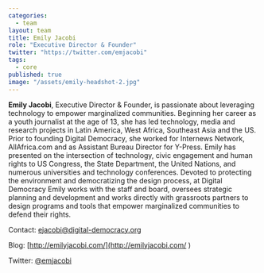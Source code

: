 ```yaml
---
categories: 
  - team
layout: team
title: Emily Jacobi
role: "Executive Director & Founder"
twitter: "https://twitter.com/emjacobi"
tags: 
  - core
published: true
image: "/assets/emily-headshot-2.jpg"
---
```


**Emily Jacobi**, Executive Director & Founder, is passionate about leveraging technology to empower marginalized communities. Beginning her career as a youth journalist at the age of 13, she has led technology, media and research projects in Latin America, West Africa, Southeast Asia and the US. Prior to founding Digital Democracy, she worked for Internews Network, AllAfrica.com and as Assistant Bureau Director for Y-Press. Emily has presented on the intersection of technology, civic engagement and human rights to US Congress, the State Department, the United Nations, and numerous universities and technology conferences. Devoted to protecting the environment and democratizing the design process, at Digital Democracy Emily works with the staff and board, oversees strategic planning and development and works directly with grassroots partners to design programs and tools that empower marginalized communities to defend their rights.

Contact: [ejacobi@digital-democracy.org](mailto:ejacobi@digital-democracy.org)

Blog: [http://emilyjacobi.com/](http://emilyjacobi.com/ )

Twitter: [@emjacobi](https://twitter.com/emjacobi)
